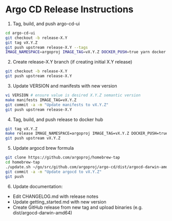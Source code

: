# Argo CD Release Instructions

1. Tag, build, and push argo-cd-ui
```bash
cd argo-cd-ui
git checkout -b release-X.Y
git tag vX.Y.Z
git push upstream release-X.Y --tags
IMAGE_NAMESPACE=argoproj IMAGE_TAG=vX.Y.Z DOCKER_PUSH=true yarn docker
```

2. Create release-X.Y branch (if creating initial X.Y release)
```bash
git checkout -b release-X.Y
git push upstream release-X.Y
```

3. Update VERSION and manifests with new version
```bash
vi VERSION # ensure value is desired X.Y.Z semantic version
make manifests IMAGE_TAG=vX.Y.Z
git commit -a -m "Update manifests to vX.Y.Z"
git push upstream release-X.Y
```

4. Tag, build, and push release to docker hub
```bash
git tag vX.Y.Z
make release IMAGE_NAMESPACE=argoproj IMAGE_TAG=vX.Y.Z DOCKER_PUSH=true
git push upstream vX.Y.Z
```

5. Update argocd brew formula
```bash
git clone https://github.com/argoproj/homebrew-tap
cd homebrew-tap
./update.sh ~/go/src/github.com/argoproj/argo-cd/dist/argocd-darwin-amd64
git commit -a -m "Update argocd to vX.Y.Z"
git push
```

6. Update documentation:
* Edit CHANGELOG.md with release notes
* Update getting_started.md with new version
* Create GitHub release from new tag and upload binaries (e.g. dist/argocd-darwin-amd64)
